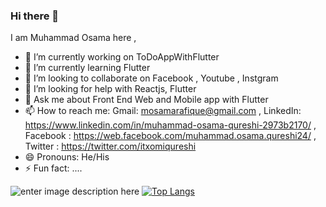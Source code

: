 ### Hi there 👋


I am Muhammad Osama here , 

- 🔭 I’m currently working on ToDoAppWithFlutter
- 🌱 I’m currently learning Flutter
- 👯 I’m looking to collaborate on Facebook , Youtube , Instgram
- 🤔 I’m looking for help with Reactjs, Flutter
- 💬 Ask me about Front End Web and Mobile app with Flutter 
- 📫 How to reach me: Gmail: mosamarafique@gmail.com , LinkedIn: https://www.linkedin.com/in/muhammad-osama-qureshi-2973b2170/ ,
Facebook : https://web.facebook.com/muhammad.osama.qureshi24/  ,
Twitter : https://twitter.com/itxomiqureshi
- 😄 Pronouns: He/His
- ⚡ Fun fact: ....

![enter image description here](https://github-readme-stats.vercel.app/api?username=muhammad-osama-qureshi&&show_icons=true&theme=radical)
[![Top Langs](https://github-readme-stats.vercel.app/api/top-langs/?username=muhammad-osama-qureshi&layout=compact&theme=radical)](https://github.com/Muhammad-Osama-Qureshi/github-readme-stats)










